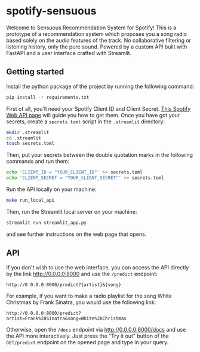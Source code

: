 # spotify-sensuous

Welcome to Sensuous Recommendation System for Spotify!
This is a prototype of a recommendation system which proposes you a song radio
based solely on the audio features of the track.
No collaborative filtering or listening history, only the pure sound.
Powered by a custom API built with FastAPI and a user interface
crafted with Streamlit.

## Getting started
Install the python package of the project by running the following command:
```zsh
pip install -r requirements.txt
```

First of all, you'll need your Spotify Client ID and Client Secret.
[This Spotify Web API page](https://developer.spotify.com/documentation/web-api/concepts/apps)
will guide you how to get them. Once you have got your secrets,
create a `secrets.toml` script in the `.streamlit` directory:
```zsh
mkdir .streamlit
cd .streamlit
touch secrets.toml
```

Then, put your secrets between the double quotation marks in the following
commands and run them:
```zsh
echo 'CLIENT_ID = "YOUR_CLIENT_ID"' >> secrets.toml
echo 'CLIENT_SECRET = "YOUR_CLIENT_SECRET"' >> secrets.toml
```

Run the API locally on your machine:
```zsh
make run_local_api
```

Then, run the Streamlit local server on your machine:
```zsh
streamlit run streamlit_app.py
```
and see further instructions on the web page that opens.

## API
If you don't wish to use the web interface, you can access the API directly
by the link http://0.0.0.0:8000 and use the `/predict` endpoint:
```
http://0.0.0.0:8000/predict?{artist}&{song}
```
For example, if you want to make a radio playlist for the song White Christmas
by Frank Sinatra, you would use the following link:
```
http://0.0.0.0:8000/predict?artist=Frank%20Sinatra&song=White%20Christmas
```

Otherwise, open the `/docs` endpoint via http://0.0.0.0:8000/docs and use the
API more interactively. Just press the "Try it out" button of the
`GET/predict` endpoint on the opened page and type in your query.
